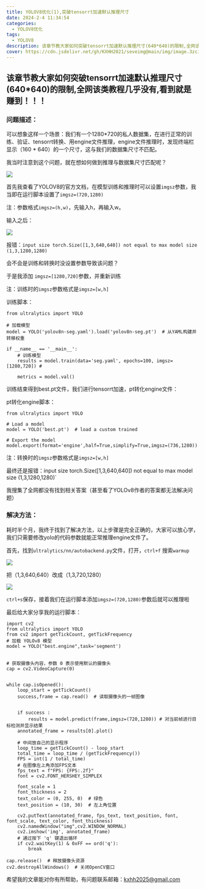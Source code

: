```yaml
---
title: YOLOV8优化(1),突破tensorrt加速默认推理尺寸
date: 2024-2-4 11:34:54
categories:
  - YOLOV8优化
tags:
  - YOLOV8
description: 该章节教大家如何突破tensorrt加速默认推理尺寸(640*640)的限制,全网该类教程几乎没有,看到就是赚到！！！
cover: https://cdn.jsdelivr.net/gh/KXHH2021/seveimg@main/img/image.3zcijscluza0.webp
---
```


## 该章节教大家如何突破tensorrt加速默认推理尺寸(640*640)的限制,全网该类教程几乎没有,看到就是赚到！！！

### 问题描述：

可以想象这样一个场景：我们有一个1280*720的私人数据集，在进行正常的训练、验证、tensorrt转换、用engine文件推理，engine文件推理时，发现终端栏显示（160 * 640）的一个尺寸，这与我们的数据集尺寸不匹配。

我当时注意到这个问题，就在想如何做到推理与数据集尺寸匹配呢？

![](https://cdn.jsdelivr.net/gh/KXHH2021/seveimg@main/img/image.4sd0rrl96um0.webp)

首先我查看了YOLOV8的官方文档，在模型训练和推理时可以设置`imgsz`参数，我当即在运行脚本设置了`imgsz=(720,1280)`

注：参数格式`imgsz=(h,w)`，先输入h，再输入w。

输入之后：

![](https://cdn.jsdelivr.net/gh/KXHH2021/seveimg@main/img/image.38eg4h5wg6w0.webp)

报错：`input size torch.Size([1,3,640,640]) not equal to max model size (1,3,1280,1280)`

会不会是训练和转换时没设置参数导致该问题？

于是我添加 `imgsz=[1280,720]`参数，并重新训练

注：训练时的`imgsz`参数格式是`imgsz=[w,h]`

训练脚本：

```
from ultralytics import YOLO

# 加载模型
model = YOLO('yolov8n-seg.yaml').load('yolov8n-seg.pt')  # 从YAML构建并转移权重

if __name__ == '__main__':
    # 训练模型
    results = model.train(data='seg.yaml', epochs=100, imgsz=[1280,720]) # 

    metrics = model.val()
```

训练结束得到best.pt文件，我们进行tensorrt加速，pt转化engine文件：

pt转化engine脚本：

```
from ultralytics import YOLO

# Load a model
model = YOLO('best.pt')  # load a custom trained

# Export the model
model.export(format='engine',half=True,simplify=True,imgsz=(736,1280))
```

注：转换时的`imgsz`参数格式是`imgsz=[w,h]`

最终还是报错：input size torch.Size([1,3,640,640]) not equal to max model size (1,3,1280,1280)`



我搜集了全网都没有找到相关答案（甚至看了YOLOv8作者的答案都无法解决问题）

### 解决方法：

耗时半个月，我终于找到了解决方法，以上步骤是完全正确的，大家可以放心学，我们只需要修改yolo的代码参数就能正常推理engine文件了。

首先，找到`ultralytics/nn/autobackend.py`文件，打开，`ctrl+f` 搜索`warmup`

![](https://cdn.jsdelivr.net/gh/KXHH2021/seveimg@main/img/image.4ly7zg8xgn80.webp)

把（1,3,640,640）改成（1,3,720,1280）

![](https://cdn.jsdelivr.net/gh/KXHH2021/seveimg@main/img/image.1c5vatfj069s.webp)

`ctrl+s`保存，接着我们在运行脚本添加`imgsz=(720,1280)`参数后就可以推理啦

最后给大家分享我的运行脚本：

```
import cv2
from ultralytics import YOLO
from cv2 import getTickCount, getTickFrequency
# 加载 YOLOv8 模型
model = YOLO("best.engine",task='segment')


# 获取摄像头内容，参数 0 表示使用默认的摄像头
cap = cv2.VideoCapture(0)


while cap.isOpened():
    loop_start = getTickCount()
    success,frame = cap.read()  # 读取摄像头的一帧图像
    

    if success :
        results = model.predict(frame,imgsz=(720,1280)) # 对当前帧进行目标检测并显示结果  
    annotated_frame = results[0].plot()

    # 中间放自己的显示程序
    loop_time = getTickCount() - loop_start
    total_time = loop_time / (getTickFrequency())
    FPS = int(1 / total_time)
    # 在图像左上角添加FPS文本
    fps_text = f"FPS: {FPS:.2f}"
    font = cv2.FONT_HERSHEY_SIMPLEX

    font_scale = 1
    font_thickness = 2
    text_color = (0, 255, 0)  # 绿色
    text_position = (10, 30)  # 左上角位置

    cv2.putText(annotated_frame, fps_text, text_position, font, font_scale, text_color, font_thickness)
    cv2.namedWindow("img",cv2.WINDOW_NORMAL)
    cv2.imshow('img', annotated_frame)
    # 通过按下 'q' 键退出循环
    if cv2.waitKey(1) & 0xFF == ord('q'):
        break

cap.release()  # 释放摄像头资源
cv2.destroyAllWindows()  # 关闭OpenCV窗口
```

希望我的文章能对你有所帮助，有问题联系邮箱：kxhh2025@gmail.com
